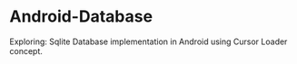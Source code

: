 # Android-Database
Exploring: Sqlite Database implementation in Android using Cursor Loader concept.
